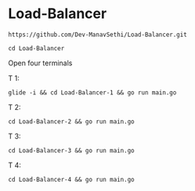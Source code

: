 # Load-Balancer

```
https://github.com/Dev-ManavSethi/Load-Balancer.git
``` 
```
cd Load-Balancer
```
Open four terminals

T 1:
```
glide -i && cd Load-Balancer-1 && go run main.go
```

T 2:
```
cd Load-Balancer-2 && go run main.go
```

T 3:
```
cd Load-Balancer-3 && go run main.go
```


T 4:
```
cd Load-Balancer-4 && go run main.go
```